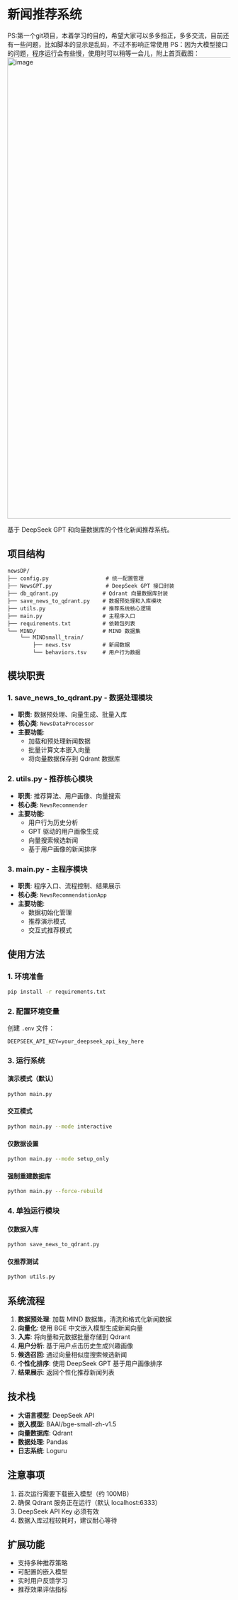 # 新闻推荐系统
PS:第一个git项目，本着学习的目的，希望大家可以多多指正，多多交流，目前还有一些问题，比如脚本的显示是乱码，不过不影响正常使用
PS：因为大模型接口的问题，程序运行会有些慢，使用时可以稍等一会儿，附上首页截图：
<img width="1918" height="1041" alt="image" src="https://github.com/user-attachments/assets/64dc0fa9-cb28-4f5e-84cc-a4c81643ac91" />





基于 DeepSeek GPT 和向量数据库的个性化新闻推荐系统。

## 项目结构

```
newsDP/
├── config.py                  # 统一配置管理
├── NewsGPT.py                 # DeepSeek GPT 接口封装
├── db_qdrant.py              # Qdrant 向量数据库封装
├── save_news_to_qdrant.py    # 数据预处理和入库模块
├── utils.py                  # 推荐系统核心逻辑
├── main.py                   # 主程序入口
├── requirements.txt          # 依赖包列表
└── MIND/                     # MIND 数据集
    └── MINDsmall_train/
        ├── news.tsv          # 新闻数据
        └── behaviors.tsv     # 用户行为数据
```

## 模块职责

### 1. save_news_to_qdrant.py - 数据处理模块
- **职责**: 数据预处理、向量生成、批量入库
- **核心类**: `NewsDataProcessor`
- **主要功能**:
  - 加载和预处理新闻数据
  - 批量计算文本嵌入向量
  - 将向量数据保存到 Qdrant 数据库

### 2. utils.py - 推荐核心模块
- **职责**: 推荐算法、用户画像、向量搜索
- **核心类**: `NewsRecommender`
- **主要功能**:
  - 用户行为历史分析
  - GPT 驱动的用户画像生成
  - 向量搜索候选新闻
  - 基于用户画像的新闻排序

### 3. main.py - 主程序模块
- **职责**: 程序入口、流程控制、结果展示
- **核心类**: `NewsRecommendationApp`
- **主要功能**:
  - 数据初始化管理
  - 推荐演示模式
  - 交互式推荐模式

## 使用方法

### 1. 环境准备
```bash
pip install -r requirements.txt
```

### 2. 配置环境变量
创建 `.env` 文件：
```
DEEPSEEK_API_KEY=your_deepseek_api_key_here
```

### 3. 运行系统

#### 演示模式（默认）
```bash
python main.py
```

#### 交互模式
```bash
python main.py --mode interactive
```

#### 仅数据设置
```bash
python main.py --mode setup_only
```

#### 强制重建数据库
```bash
python main.py --force-rebuild
```

### 4. 单独运行模块

#### 仅数据入库
```bash
python save_news_to_qdrant.py
```

#### 仅推荐测试
```bash
python utils.py
```

## 系统流程

1. **数据预处理**: 加载 MIND 数据集，清洗和格式化新闻数据
2. **向量化**: 使用 BGE 中文嵌入模型生成新闻向量
3. **入库**: 将向量和元数据批量存储到 Qdrant
4. **用户分析**: 基于用户点击历史生成兴趣画像
5. **候选召回**: 通过向量相似度搜索候选新闻
6. **个性化排序**: 使用 DeepSeek GPT 基于用户画像排序
7. **结果展示**: 返回个性化推荐新闻列表

## 技术栈

- **大语言模型**: DeepSeek API
- **嵌入模型**: BAAI/bge-small-zh-v1.5
- **向量数据库**: Qdrant
- **数据处理**: Pandas
- **日志系统**: Loguru

## 注意事项

1. 首次运行需要下载嵌入模型（约 100MB）
2. 确保 Qdrant 服务正在运行（默认 localhost:6333）
3. DeepSeek API Key 必须有效
4. 数据入库过程较耗时，建议耐心等待

## 扩展功能

- 支持多种推荐策略
- 可配置的嵌入模型
- 实时用户反馈学习
- 推荐效果评估指标
